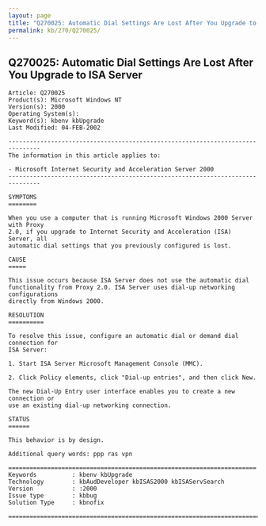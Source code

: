 ```yaml
---
layout: page
title: "Q270025: Automatic Dial Settings Are Lost After You Upgrade to ISA Server"
permalink: kb/270/Q270025/
---
```


## Q270025: Automatic Dial Settings Are Lost After You Upgrade to ISA Server

	Article: Q270025
	Product(s): Microsoft Windows NT
	Version(s): 2000
	Operating System(s): 
	Keyword(s): kbenv kbUpgrade
	Last Modified: 04-FEB-2002
	
	-------------------------------------------------------------------------------
	The information in this article applies to:
	
	- Microsoft Internet Security and Acceleration Server 2000 
	-------------------------------------------------------------------------------
	
	SYMPTOMS
	========
	
	When you use a computer that is running Microsoft Windows 2000 Server with Proxy
	2.0, if you upgrade to Internet Security and Acceleration (ISA) Server, all
	automatic dial settings that you previously configured is lost.
	
	CAUSE
	=====
	
	This issue occurs because ISA Server does not use the automatic dial
	functionality from Proxy 2.0. ISA Server uses dial-up networking configurations
	directly from Windows 2000.
	
	RESOLUTION
	==========
	
	To resolve this issue, configure an automatic dial or demand dial connection for
	ISA Server:
	
	1. Start ISA Server Microsoft Management Console (MMC).
	
	2. Click Policy elements, click "Dial-up entries", and then click New.
	
	The new Dial-Up Entry user interface enables you to create a new connection or
	use an existing dial-up networking connection.
	
	STATUS
	======
	
	This behavior is by design.
	
	Additional query words: ppp ras vpn
	
	======================================================================
	Keywords          : kbenv kbUpgrade 
	Technology        : kbAudDeveloper kbISAS2000 kbISAServSearch
	Version           : :2000
	Issue type        : kbbug
	Solution Type     : kbnofix
	
	=============================================================================
	
